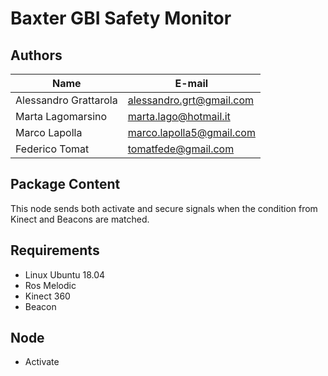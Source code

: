 # Baxter GBI Safety Monitor

## Authors
| Name | E-mail |
|------|--------|
| Alessandro Grattarola | alessandro.grt@gmail.com |
| Marta Lagomarsino | marta.lago@hotmail.it |
| Marco Lapolla | marco.lapolla5@gmail.com |
| Federico Tomat | tomatfede@gmail.com |

## Package Content

This node sends both activate and secure signals when the condition from Kinect and Beacons are matched.

## Requirements
* Linux Ubuntu 18.04
* Ros Melodic
* Kinect 360
* Beacon

## Node
* Activate
```
